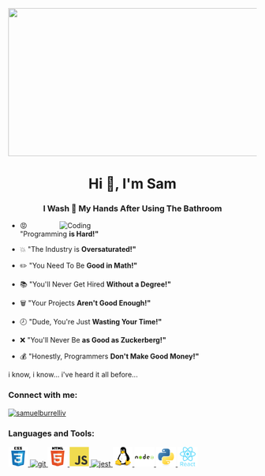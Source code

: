 <img align="center" width="2000" height="300" src="https://c.tenor.com/LDuF2jVabwoAAAAC/banner-welcome.gif">

<h1 align="center">Hi 👋, I'm Sam</h1>
<h3 align="center">I Wash 🧼 My Hands After Using The Bathroom</h3>
<img align="right" alt="Coding" width="400" src="https://64.media.tumblr.com/tumblr_lr2m4lYdhY1qlr140o1_500.gifv">


- 😡 "Programming **is Hard!"**

- 💥 "The Industry is **Oversaturated!"**

- ✏️ "You Need To Be **Good in Math!"**

- 📚 "You'll Never Get Hired **Without a Degree!"**

- 🗑 "Your Projects **Aren't Good Enough!"**

- 🕗 "Dude, You're Just **Wasting Your Time!"**

- ❌ "You'll Never Be **as Good as Zuckerberg!"**

- 💰 "Honestly, Programmers **Don't Make Good Money!"**

i know, i know... i've heard it all before...

<h3 align="left">Connect with me:</h3>
<p align="left">
<a href="https://linkedin.com/in/samuelburrelliv" target="blank"><img align="center" src="https://raw.githubusercontent.com/rahuldkjain/github-profile-readme-generator/master/src/images/icons/Social/linked-in-alt.svg" alt="samuelburrelliv" height="30" width="40" /></a>
</p>

<h3 align="left">Languages and Tools:</h3>
<p align="left"> <a href="https://www.w3schools.com/css/" target="_blank" rel="noreferrer"> <img src="https://raw.githubusercontent.com/devicons/devicon/master/icons/css3/css3-original-wordmark.svg" alt="css3" width="40" height="40"/> </a> <a href="https://git-scm.com/" target="_blank" rel="noreferrer"> <img src="https://www.vectorlogo.zone/logos/git-scm/git-scm-icon.svg" alt="git" width="40" height="40"/> </a> <a href="https://www.w3.org/html/" target="_blank" rel="noreferrer"> <img src="https://raw.githubusercontent.com/devicons/devicon/master/icons/html5/html5-original-wordmark.svg" alt="html5" width="40" height="40"/> </a> <a href="https://developer.mozilla.org/en-US/docs/Web/JavaScript" target="_blank" rel="noreferrer"> <img src="https://raw.githubusercontent.com/devicons/devicon/master/icons/javascript/javascript-original.svg" alt="javascript" width="40" height="40"/> </a> <a href="https://jestjs.io" target="_blank" rel="noreferrer"> <img src="https://www.vectorlogo.zone/logos/jestjsio/jestjsio-icon.svg" alt="jest" width="40" height="40"/> </a> <a href="https://www.linux.org/" target="_blank" rel="noreferrer"> <img src="https://raw.githubusercontent.com/devicons/devicon/master/icons/linux/linux-original.svg" alt="linux" width="40" height="40"/> </a> <a href="https://nodejs.org" target="_blank" rel="noreferrer"> <img src="https://raw.githubusercontent.com/devicons/devicon/master/icons/nodejs/nodejs-original-wordmark.svg" alt="nodejs" width="40" height="40"/> </a> <a href="https://www.python.org" target="_blank" rel="noreferrer"> <img src="https://raw.githubusercontent.com/devicons/devicon/master/icons/python/python-original.svg" alt="python" width="40" height="40"/> </a> <a href="https://reactjs.org/" target="_blank" rel="noreferrer"> <img src="https://raw.githubusercontent.com/devicons/devicon/master/icons/react/react-original-wordmark.svg" alt="react" width="40" height="40"/> </a> </p>
